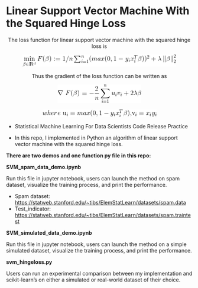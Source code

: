 # Linear Support Vector Machine With the Squared Hinge Loss

<p align="center">
The loss function for linear support vector machine with the squared hinge loss is
</p>
<p align="center"> 
<img src="www/eq1.gif">
</p>
<p align="center">
Thus the gradient of the loss function can be written as
</p>
<p align="center"> 
<img src="www/eq2.gif">
</p>
<p align="center">
<img src="www/eq3.gif">
</p>

- Statistical Machine Learning For Data Scientists Code Release Practice

- In this repo, I implemented in Python an algorithm of linear support vector machine with the squared hinge loss.

**There are two demos and one function py file in this repo:**

**SVM_spam_data_demo.ipynb**

Run this file in jupyter notebook, users can launch the method on spam dataset, visualize the training process, and print the performance.
-	Spam dataset: https://statweb.stanford.edu/~tibs/ElemStatLearn/datasets/spam.data
-	Test_indicator: https://statweb.stanford.edu/~tibs/ElemStatLearn/datasets/spam.traintest

**SVM_simulated_data_demo.ipynb**

Run this file in jupyter notebook, users can launch the method on a simple simulated dataset,
visualize the training process, and print the performance.

**svm_hingeloss.py**

Users can run an experimental comparison between my implementation and scikit-learn’s on either a simulated or real-world dataset of their choice.


